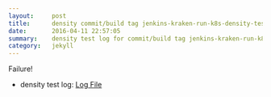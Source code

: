 ```yaml
---
layout:     post
title:      density commit/build tag jenkins-kraken-run-k8s-density-tests-25-3
date:       2016-04-11 22:57:05
summary:    density test log for commit/build tag jenkins-kraken-run-k8s-density-tests-25-3.
category:   jekyll
---
```


Failure!

- density test log: [Log File](http://s3-us-west-2.amazonaws.com/kraken-e2e-logs/density/jenkins-kraken-run-k8s-density-tests-25-3.log)
